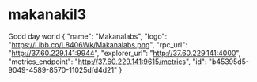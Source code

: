 # makanakil3
Good day world
{
  "name": "Makanalabs",
  "logo": "https://i.ibb.co/L8406Wk/Makanalabs.png",
  "rpc_url": "http://37.60.229.141:9944",
  "explorer_url": "http://37.60.229.141:4000",
  "metrics_endpoint": "http://37.60.229.141:9615/metrics",
  "id": "b45395d5-9049-4589-8570-11025dfd4d21"
}
